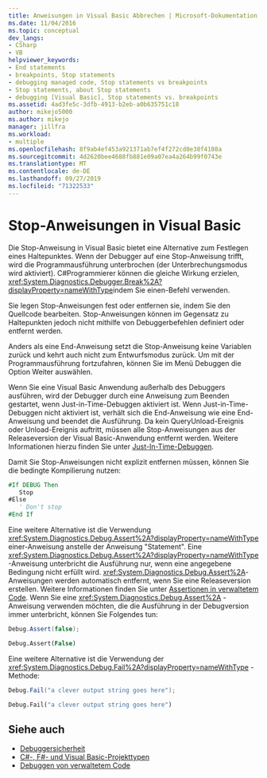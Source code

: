 ```yaml
---
title: Anweisungen in Visual Basic Abbrechen | Microsoft-Dokumentation
ms.date: 11/04/2016
ms.topic: conceptual
dev_langs:
- CSharp
- VB
helpviewer_keywords:
- End statements
- breakpoints, Stop statements
- debugging managed code, Stop statements vs breakpoints
- Stop statements, about Stop statements
- debugging [Visual Basic], Stop statements vs. breakpoints
ms.assetid: 4ad3fe5c-3dfb-4913-b2eb-a0b635751c18
author: mikejo5000
ms.author: mikejo
manager: jillfra
ms.workload:
- multiple
ms.openlocfilehash: 8f9ab4ef453a921371ab7ef4f272cd0e38f4108a
ms.sourcegitcommit: 4d2620bee4688fb881e09a07ea4a264b99f0743e
ms.translationtype: MT
ms.contentlocale: de-DE
ms.lasthandoff: 09/27/2019
ms.locfileid: "71322533"
---
```

# <a name="stop-statements-in-visual-basic"></a>Stop-Anweisungen in Visual Basic

Die Stop-Anweisung in Visual Basic bietet eine Alternative zum Festlegen eines Haltepunktes. Wenn der Debugger auf eine Stop-Anweisung trifft, wird die Programmausführung unterbrochen (der Unterbrechungsmodus wird aktiviert). C#Programmierer können die gleiche Wirkung erzielen, <xref:System.Diagnostics.Debugger.Break%2A?displayProperty=nameWithType>indem Sie einen-Befehl verwenden.

Sie legen Stop-Anweisungen fest oder entfernen sie, indem Sie den Quellcode bearbeiten. Stop-Anweisungen können im Gegensatz zu Haltepunkten jedoch nicht mithilfe von Debuggerbefehlen definiert oder entfernt werden.

Anders als eine End-Anweisung setzt die Stop-Anweisung keine Variablen zurück und kehrt auch nicht zum Entwurfsmodus zurück. Um mit der Programmausführung fortzufahren, können Sie im Menü Debuggen die Option Weiter auswählen.

Wenn Sie eine Visual Basic Anwendung außerhalb des Debuggers ausführen, wird der Debugger durch eine Anweisung zum Beenden gestartet, wenn Just-in-Time-Debuggen aktiviert ist. Wenn Just-in-Time-Debuggen nicht aktiviert ist, verhält sich die End-Anweisung wie eine End-Anweisung und beendet die Ausführung. Da kein QueryUnload-Ereignis oder Unload-Ereignis auftritt, müssen alle Stop-Anweisungen aus der Releaseversion der Visual Basic-Anwendung entfernt werden. Weitere Informationen hierzu finden Sie unter [Just-In-Time-Debuggen](just-in-time-debugging-in-visual-studio.md).

 Damit Sie Stop-Anweisungen nicht explizit entfernen müssen, können Sie die bedingte Kompilierung nutzen:

```vb
#If DEBUG Then
   Stop
#Else
   ' Don't stop
#End If
```

Eine weitere Alternative ist die Verwendung <xref:System.Diagnostics.Debug.Assert%2A?displayProperty=nameWithType> einer-Anweisung anstelle der Anweisung "Statement". Eine <xref:System.Diagnostics.Debug.Assert%2A?displayProperty=nameWithType> -Anweisung unterbricht die Ausführung nur, wenn eine angegebene Bedingung nicht erfüllt wird. <xref:System.Diagnostics.Debug.Assert%2A>-Anweisungen werden automatisch entfernt, wenn Sie eine Releaseversion erstellen. Weitere Informationen finden Sie unter [Assertionen in verwaltetem Code](assertions-in-managed-code.md). Wenn Sie eine <xref:System.Diagnostics.Debug.Assert%2A> -Anweisung verwenden möchten, die die Ausführung in der Debugversion immer unterbricht, können Sie Folgendes tun:

```csharp
Debug.Assert(false);
```

```vb
Debug.Assert(False)
```

Eine weitere Alternative ist die Verwendung der <xref:System.Diagnostics.Debug.Fail%2A?displayProperty=nameWithType> -Methode:

```csharp
Debug.Fail("a clever output string goes here");
```

```vb
Debug.Fail("a clever output string goes here")
```

## <a name="see-also"></a>Siehe auch

- [Debuggersicherheit](debugger-security.md)
- [C#-, F#- und Visual Basic-Projekttypen](debugging-preparation-csharp-f-hash-and-visual-basic-project-types.md)
- [Debuggen von verwaltetem Code](debugging-managed-code.md)
